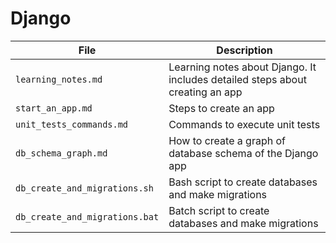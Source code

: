 # Django

| File | Description |
|----------|---------|
| `learning_notes.md` | Learning notes about Django. It includes detailed steps about creating an app |
| `start_an_app.md` | Steps to create an app |
| `unit_tests_commands.md` | Commands to execute unit tests |
| `db_schema_graph.md` | How to create a graph of database schema of the Django app |
| `db_create_and_migrations.sh` | Bash script to create databases and make migrations |
| `db_create_and_migrations.bat` | Batch script to create databases and make migrations |